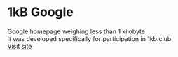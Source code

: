 # 1kB Google

Google homepage weighing less than 1 kilobyte<br>It was developed specifically for participation in 1kb.club<br><a href="https://artemka1806.github.io/1kbgoogle/">Visit site</a>

